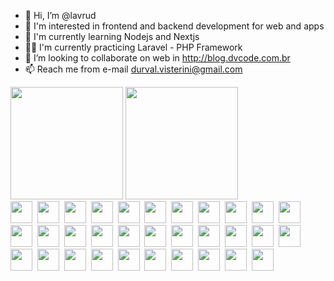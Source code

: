 - 👋 Hi, I’m @lavrud
- 👀 I'm interested in frontend and backend development for web and apps
- 🌱 I'm currently learning Nodejs and Nextjs
- 💪🏻 I'm currently practicing Laravel - PHP Framework
- 💞️ I’m looking to collaborate on web in http://blog.dvcode.com.br
- 📫 Reach me from e-mail durval.visterini@gmail.com
<!---
lavrud/lavrud is a ✨ special ✨ repository because its `README.md` (this file) appears on your GitHub profile.
You can click the Preview link to take a look at your changes.
--->
<div align="left">
  <img height="180em" src="https://github-readme-stats.vercel.app/api/top-langs/?username=lavrud&layout=compact&langs_count=8&hide_border=enabled&theme=tokyonight&custom_title=Languages"/>
  <img height="180em" src="https://github-readme-stats.vercel.app/api?username=lavrud&layout=compact&show_icons=true&hide_border=enable&include_all_commits=true&count_private=true&theme=tokyonight&custom_title=Github Stats"/>
</div>

<div align="left">
  <img height="35em" src="https://cdn.jsdelivr.net/gh/devicons/devicon/icons/vscode/vscode-original.svg" />&nbsp;
  <img height="35em" src="https://cdn.jsdelivr.net/gh/devicons/devicon/icons/ubuntu/ubuntu-plain-wordmark.svg" />&nbsp;
  <img height="35em" src="https://cdn.jsdelivr.net/gh/devicons/devicon/icons/npm/npm-original-wordmark.svg" />&nbsp;
  <img height="35em" src="https://cdn.jsdelivr.net/gh/devicons/devicon/icons/yarn/yarn-original-wordmark.svg" />&nbsp;
  <img height="35em" src="https://cdn.jsdelivr.net/gh/devicons/devicon/icons/bootstrap/bootstrap-original.svg" />&nbsp;
  <img height="35em" src="https://cdn.jsdelivr.net/gh/devicons/devicon/icons/sass/sass-original.svg" />&nbsp;
  <img height="35em" src="https://cdn.jsdelivr.net/gh/devicons/devicon/icons/gulp/gulp-plain.svg" />&nbsp;
  <img height="35em" src="https://cdn.jsdelivr.net/gh/devicons/devicon/icons/javascript/javascript-original.svg" />&nbsp;
  <img height="35em" src="https://cdn.jsdelivr.net/gh/devicons/devicon/icons/typescript/typescript-original.svg" />&nbsp;
  <img height="35em" src="https://cdn.jsdelivr.net/gh/devicons/devicon/icons/react/react-original-wordmark.svg" />&nbsp;
  <img height="35em" src="https://cdn.jsdelivr.net/gh/devicons/devicon/icons/redux/redux-original.svg" />&nbsp;
  <img height="35em" src="https://cdn.jsdelivr.net/gh/devicons/devicon/icons/webpack/webpack-original.svg" />&nbsp;
  <img height="35em" src="https://cdn.jsdelivr.net/gh/devicons/devicon/icons/babel/babel-original.svg" />&nbsp;
  <img height="35em" src="https://cdn.jsdelivr.net/gh/devicons/devicon/icons/nextjs/nextjs-original.svg" />&nbsp;
  <img height="35em" src="https://cdn.jsdelivr.net/gh/devicons/devicon/icons/express/express-original.svg" />&nbsp;
  <img height="35em" src="https://cdn.jsdelivr.net/gh/devicons/devicon/icons/nodejs/nodejs-original.svg" />&nbsp;
  <img height="35em" src="https://cdn.jsdelivr.net/gh/devicons/devicon/icons/vuejs/vuejs-original.svg" />&nbsp;
  <img height="35em" src="https://cdn.jsdelivr.net/gh/devicons/devicon/icons/laravel/laravel-plain-wordmark.svg" />&nbsp;
  <img height="35em" src="https://cdn.jsdelivr.net/gh/devicons/devicon/icons/wordpress/wordpress-plain.svg" />&nbsp;  
  <img height="35em" src="https://cdn.jsdelivr.net/gh/devicons/devicon/icons/graphql/graphql-plain-wordmark.svg" />&nbsp;
  <img height="35em" src="https://cdn.jsdelivr.net/gh/devicons/devicon/icons/jamstack/jamstack-original.svg" />&nbsp;
  <img height="35em" src="https://cdn.jsdelivr.net/gh/devicons/devicon/icons/php/php-plain.svg" />&nbsp;
  <img height="35em" src="https://cdn.jsdelivr.net/gh/devicons/devicon/icons/redis/redis-original-wordmark.svg" />&nbsp;
  <img height="35em" src="https://cdn.jsdelivr.net/gh/devicons/devicon/icons/mongodb/mongodb-plain-wordmark.svg" />&nbsp;
  <img height="35em" src="https://cdn.jsdelivr.net/gh/devicons/devicon/icons/mysql/mysql-plain-wordmark.svg" />&nbsp;
  <img height="35em" src="https://cdn.jsdelivr.net/gh/devicons/devicon/icons/postgresql/postgresql-plain-wordmark.svg" />&nbsp;
  <img height="35em" src="https://cdn.jsdelivr.net/gh/devicons/devicon/icons/docker/docker-original.svg" />&nbsp;
  <img height="35em" src="https://cdn.jsdelivr.net/gh/devicons/devicon/icons/kubernetes/kubernetes-plain-wordmark.svg" />&nbsp;
  <img height="35em" src="https://cdn.jsdelivr.net/gh/devicons/devicon/icons/amazonwebservices/amazonwebservices-original.svg" />&nbsp;
  <img height="35em" src="https://cdn.jsdelivr.net/gh/devicons/devicon/icons/digitalocean/digitalocean-original.svg" />&nbsp;
  <img height="35em" src="https://cdn.jsdelivr.net/gh/devicons/devicon/icons/figma/figma-original.svg" />&nbsp;
  <img height="35em" src="https://cdn.jsdelivr.net/gh/devicons/devicon/icons/xd/xd-line.svg" />&nbsp;
</div>
            
          
